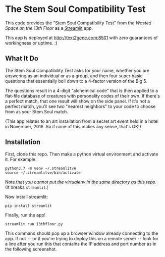 # The Stem Soul Compatibility Test

This code provides the "Stem Soul Compatibility Test" from the _Wasted Space on the 13th Floor_ as a [Streamlit](http://streamlit.io) app.

This app is deployed at http://text2gene.com:8501 with zero guarantees of workingness or uptime.  :) 

## What It Do

The Stem Soul Compatibility Test asks for your name, whether you are answering as an individual or as a group, and then four super basic questions that essentially boil down to a 4-factor version of the Big 5.

The questions result in a 4-digit "alchemical code" that is then applied to a flat-file database of creatures with personality codes of their own.  If there's a perfect match, that one result will show on the side panel.  If it's not a perfect match, you'll see two "nearest neighbors" to your code to choose from as your Stem Soul match.

(This app relates to an art installation from a secret art event held in a hotel in November, 2019. So if none of this makes any sense, that's OK!)

## Installation

First, clone this repo.  Then make a python virtual environment and activate it.  For example:

    python3.7 -m venv ~/.streamlitve
    source ~/.streamlitve/bin/activate

Note that _you cannot put the virtualenv in the same directory as this repo._ (It breaks `streamlit`.)

Now install streamlit:

    pip install streamlit
    
Finally, run the app!

    streamlit run 13thfloor.py
    
This command should pop up a browser window already connecting to the app.  If not -- or if you're trying to deploy this on a remote server -- look for a line after you run this that contains the IP address and port number as in the following screenshot.

